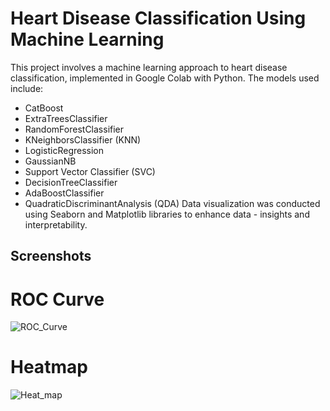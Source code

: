 # Heart Disease Classification Using Machine Learning

This project involves a machine learning approach to heart disease classification, implemented in Google Colab with Python. The models used include:
- CatBoost
- ExtraTreesClassifier
- RandomForestClassifier
- KNeighborsClassifier (KNN)
- LogisticRegression
- GaussianNB
- Support Vector Classifier (SVC)
- DecisionTreeClassifier
- AdaBoostClassifier
- QuadraticDiscriminantAnalysis (QDA)
Data visualization was conducted using Seaborn and Matplotlib libraries to enhance data - insights and interpretability.
## Screenshots
# ROC Curve
![ROC_Curve](https://github.com/user-attachments/assets/c9587408-0584-45ae-af24-596b3c1ba940)
# Heatmap 
![Heat_map](https://github.com/user-attachments/assets/5720748e-4350-427f-ade1-f2d1350814e0)

